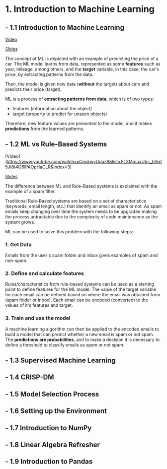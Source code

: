 # 1. Introduction to Machine Learning
## - 1.1 Introduction to Machine Learning

[Video](https://www.youtube.com/watch?v=Crm_5n4mvmg&list=PL3MmuxUbc_hIhxl5Ji8t4O6lPAOpHaCLR&index=2)

[Slides](https://www.slideshare.net/AlexeyGrigorev/ml-zoomcamp-11-introduction-to-machine-learning)

The concept of ML is depicted with an example of predicting the price of a car. The ML model
learns from data, represented as some **features** such as year, mileage, among others, and the **target** variable, in this case, the car's price, by extracting patterns from the data.

Then, the model is given new data (**without** the target) about cars and predicts their price (target).

ML is a process of **extracting patterns from data**, which is of two types:
* features (information about the object)
* target (property to predict for unseen objects)

Therefore, new feature values are presented to the model, and it makes **predictions** from the learned patterns.


## - 1.2 ML vs Rule-Based Systems

[Video] (https://www.youtube.com/watchv=CeukwyUdaz8&list=PL3MmuxUbc_hIhxl5Ji8t4O6lPAOpHaCLR&index=3)

[Slides](https://www.slideshare.net/AlexeyGrigorev/ml-zoomcamp-12-ml-vs-rulebased-systems)

The difference between ML and Rule-Based systems is explained with the example of a spam filter.

Traditional Rule-Based systems are based on a set of characteristics (keywords, email length, etc.) that identify an email as spam or not. As spam emails keep changing over time the system needs to be upgraded making the process untractable due to the complexity of code maintenance as the system grows.

ML can be used to solve this problem with the following steps:

### 1. Get Data
Emails from the user's spam folder and inbox gives examples of spam and non-spam.

### 2. Define and calculate features
Rules/characteristics from rule-based systems can be used as a starting point to define features for the ML model. The value of the target variable for each email can be defined based on where the email was obtained from (spam folder or inbox).
Each email can be encoded (converted) to the values of it's features and target.

### 3. Train and use the model
A machine learning algorithm can then be applied to the encoded emails to build a model that can predict whether a new email is spam or not spam. The **predictions are probabilities**, and to make a decision it is necessary to define a threshold to classify emails as spam or not spam.


## - 1.3 Supervised Machine Learning
## - 1.4 CRISP-DM
## - 1.5 Model Selection Process
## - 1.6 Setting up the Environment
## - 1.7 Introduction to NumPy
## - 1.8 Linear Algebra Refresher
## - 1.9 Introduction to Pandas
